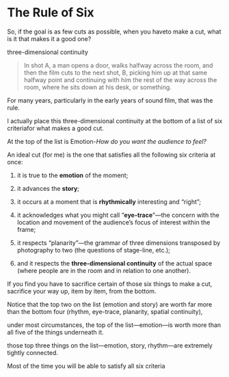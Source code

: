 # The Rule of Six

So, if the goal is as few cuts as possible, when you haveto make a cut, what is it that makes it a good one?

three-dimensional continuity

> In shot A, a man opens a door, walks halfway across the room, and then the film cuts to the next shot, B, picking him up at that same halfway point and continuing with him the rest of the way across the room, where he sits down at his desk, or something.

For many years, particularly in the early years of sound film, that was the rule.

I actually place this three-dimensional continuity at the bottom of a list of six criteriafor what makes a good cut. 

At the top of the list is Emotion-*How do you want the audience to feel?*

An ideal cut (for me) is the one that satisfies all the following six criteria at once: 

1) it is true to the **emotion** of the moment; 

2) it advances the **story**;

 3) it occurs at a moment that is **rhythmically** interesting and “right”; 

4) it acknowledges what you might call “**eye-trace**”—the concern with the location and movement of the audience’s focus of interest within the frame; 

5) it respects “planarity”—the grammar of three dimensions transposed by photography to two (the questions of stage-line, etc.);

 6) and it respects the **three-dimensional continuity** of the actual space (where people are in the room and in relation to one another).

If you find you have to sacrifice certain of those six things to make a cut, sacrifice your way up, item by item, from the bottom.

Notice that the top two on the list (emotion and story) are worth far more than the bottom four (rhythm, eye-trace, planarity, spatial continuity),

under most circumstances, the top of the list—emotion—is worth more than all five of the things underneath it.

those top three things on the list—emotion, story, rhythm—are extremely tightly connected.

Most of the time you will be able to satisfy all six criteria
